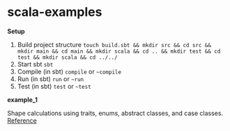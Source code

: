 # scala-examples

**Setup**

1. Build project structure `touch build.sbt && mkdir src && cd src && mkdir main && cd main && mkdir scala && cd .. && mkdir test && cd test && mkdir scala && cd ../../`
2. Start sbt `sbt`
3. Compile (in sbt) `compile` or `~compile`
4. Run (in sbt) `run` or `~run`
5. Test (in sbt) `test` or `~test`

**example_1**

Shape calculations using traits, enums, abstract classes, and case classes.
[Reference](https://www.scala-exercises.org/scala_tutorial)